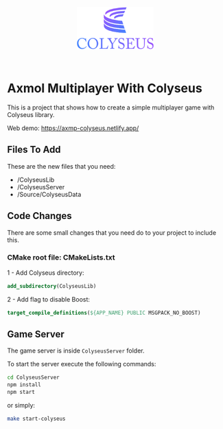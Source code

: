 <p align="center">
    <a href="https://github.com/paulocoutinhox/axmol-multiplayer-colyseus" target="_blank" rel="noopener noreferrer">
        <img width="180" src="extras/images/colyseus-logo.png" alt="Logo">
    </a>
</p>

<br>

# Axmol Multiplayer With Colyseus

This is a project that shows how to create a simple multiplayer game with Colyseus library.

Web demo: https://axmp-colyseus.netlify.app/

## Files To Add

These are the new files that you need:

- /ColyseusLib
- /ColyseusServer
- /Source/ColyseusData

## Code Changes

There are some small changes that you need do to your project to include this.

### CMake root file: CMakeLists.txt

1 - Add Colyseus directory:

```cmake
add_subdirectory(ColyseusLib)
```

2 - Add flag to disable Boost:

```cmake
target_compile_definitions(${APP_NAME} PUBLIC MSGPACK_NO_BOOST)
```

## Game Server

The game server is inside `ColyseusServer` folder.

To start the server execute the following commands:

```bash
cd ColyseusServer
npm install
npm start
```

or simply:

```bash
make start-colyseus
```
